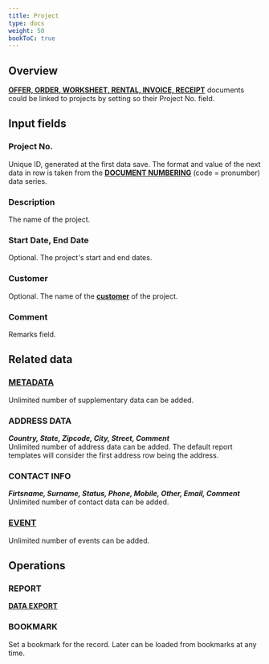 ```yaml
---
title: Project
type: docs
weight: 50
bookToC: true
---
```


## Overview

[**OFFER, ORDER, WORKSHEET, RENTAL, INVOICE, RECEIPT**](/docs/client/document/document) documents could be linked to projects by setting so their Project No. field.

## Input fields

### Project No.
Unique ID, generated at the first data save. The format and value of the next data in row is taken from the [**DOCUMENT NUMBERING**](/docs/client/settings/numberdef) (code = pronumber) data series.

### Description
The name of the project.

### Start Date, End Date
Optional. The project's start and end dates.

### Customer
Optional. The name of the [**customer**](/docs/client/resources/customer) of the project.

### Comment
Remarks field.

## Related data

### [**METADATA**](/docs/client/settings/metadata)
Unlimited number of supplementary data can be added.

### ADDRESS DATA
***Country, State, Zipcode, City, Street, Comment***<br />
Unlimited number of address data can be added. The default report templates will consider the 
first address row being the address.

### CONTACT INFO
***Firtsname, Surname, Status, Phone, Mobile, Other, Email, Comment***<br />
Unlimited number of contact data can be added.

### [**EVENT**](/docs/client/resources/event)
Unlimited number of events can be added.

## Operations

### REPORT
[**DATA EXPORT**](/docs/client/program/export)

### BOOKMARK
Set a bookmark for the record. Later can be loaded from bookmarks at any time.
